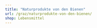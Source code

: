 ```yaml
---
title: "Naturprodukte von den Bienen"
url: /graz/naturprodukte-von-den-bienen/
shop: Lebensmittel
---
```


